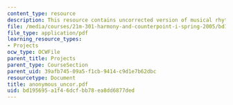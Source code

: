 ```yaml
---
content_type: resource
description: This resource contains uncorrected version of musical rhythm.
file: /media/courses/21m-301-harmony-and-counterpoint-i-spring-2005/bd195695a1f46dcfbb78ea8dd6877ded_anonymous_uncor.pdf
file_type: application/pdf
learning_resource_types:
- Projects
ocw_type: OCWFile
parent_title: Projects
parent_type: CourseSection
parent_uid: 39afb745-09a5-f1cb-9414-c9d1e7b62dbc
resourcetype: Document
title: anonymous_uncor.pdf
uid: bd195695-a1f4-6dcf-bb78-ea8dd6877ded
---
```

